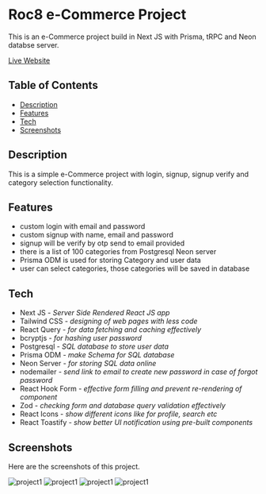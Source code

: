 # Roc8 e-Commerce Project

This is an e-Commerce project build in Next JS with Prisma, tRPC and Neon databse server.

[Live Website](https://roc8-project.vercel.app)


## Table of Contents

- [Description](#description)
- [Features](#features)
- [Tech](#tech)
- [Screenshots](#screenshots)


## Description
This is a simple e-Commerce project with login, signup, signup verify and category selection functionality.

## Features 
- custom login with email and password
- custom signup with name, email and password
- signup will be verify by otp send to email provided
- there is a list of 100 categories from Postgresql Neon server
- Prisma ODM is used for storing Category and user data
- user can select categories, those categories will be saved in database

## Tech
<ul>
<li>Next JS - <i>Server Side Rendered React JS app</i></li>
<li>Tailwind CSS - <i>designing of web pages with less code</i></li>
<li>React Query - <i>for data fetching and caching effectively</i></li>
<li>bcryptjs - <i>for hashing user password</i></li>
<li>Postgresql - <i>SQL database to store user data</i></li>
<li>Prisma ODM - <i>make Schema for SQL database</i></li>
<li>Neon Server - <i>for storing SQL data online</i></li>
<li>nodemailer - <i>send link to email to create new password in case of forgot password</i></li>
<li>React Hook Form - <i>effective form filling and prevent re-rendering of component</i></li>
<li>Zod - <i>checking form and database query validation effectively</i></li>
<li>React Icons - <i>show different icons like for profile, search etc</i></li>
<li>React Toastify - <i>show better UI notification using pre-built components</i></li>
</ul>

## Screenshots
Here are the screenshots of this project.

![project1](https://amit-general-bucket.s3.ap-south-1.amazonaws.com/images/roc8-1.png)
![project1](https://amit-general-bucket.s3.ap-south-1.amazonaws.com/images/roc8-2.png)
![project1](https://amit-general-bucket.s3.ap-south-1.amazonaws.com/images/roc8-3.png)
![project1](https://amit-general-bucket.s3.ap-south-1.amazonaws.com/images/roc8-4.png)

